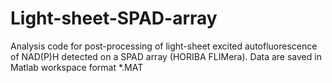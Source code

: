 # Light-sheet-SPAD-array
Analysis code for post-processing of light-sheet excited autofluorescence of NAD(P)H detected on a SPAD array (HORIBA FLIMera).
Data are saved in Matlab workspace format *.MAT
